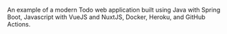 An example of a modern Todo web application built using Java with Spring Boot, Javascript with VueJS and NuxtJS, Docker, Heroku, and GitHub Actions.


